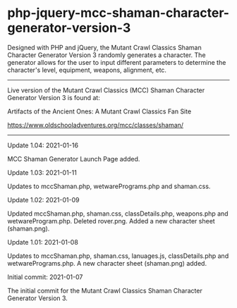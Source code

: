# php-jquery-mcc-shaman-character-generator-version-3
Designed with PHP and jQuery, the Mutant Crawl Classics Shaman Character Generator Version 3 randomly generates a character. The generator allows for the user to input different parameters to determine the character's level, equipment, weapons, alignment, etc.


--------------------------------------

Live version of the Mutant Crawl Classics (MCC) Shaman Character Generator Version 3 is found at:

Artifacts of the Ancient Ones: A Mutant Crawl Classics Fan Site

https://www.oldschooladventures.org/mcc/classes/shaman/

-------------------------------------------


Update 1.04: 2021-01-16

MCC Shaman Generator Launch Page added.

Update 1.03: 2021-01-11

Updates to mccShaman.php, wetwarePrograms.php and shaman.css.


Update 1.02: 2021-01-09

Updated mccShaman.php, shaman.css, classDetails.php, weapons.php and wetwareProgram.php.  Deleted rover.png.  Added a new character sheet (shaman.png).


Update 1.01: 2021-01-08

Updates to mccShaman.php, shaman.css, lanuages.js, classDetails.php and wetwarePrograms.php.  A new character sheet (shaman.png) added.


Initial commit: 2021-01-07

The initial commit for the Mutant Crawl Classics Shaman Character Generator Version 3.

